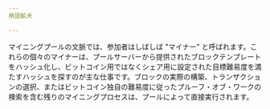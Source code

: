 ```yaml
---
用語鉱夫

---
```

マイニングプールの文脈では、参加者はしばしば "マイナー" と呼ばれます。これらの個々のマイナーは、プールサーバーから提供されたブロックテンプレートをハッシュ化し、ビットコイン用ではなくシェア用に設定された目標難易度を満たすハッシュを探すのが主な仕事です。ブロックの実際の構築、トランザクションの選択、またはビットコイン独自の難易度に従ったプルーフ・オブ・ワークの検索を含む残りのマイニングプロセスは、プールによって直接実行されます。
